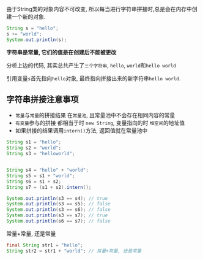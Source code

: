 由于String类的对象内容不可改变, 所以每当进行字符串拼接时,总是会在内存中创建一个新的对象.

```java
String s = "hello";
s += "world";
System.out.println(s);
```

**字符串是常量, 它们的值是在创建后不能被更改**

分析上边的代码, 其实总共产生了`三个字符串`, `hello`, `world`和`hello world`

引用变量`s`首先指向`hello`对象, 最终指向拼接出来的新字符串`hello world`.



## 字符串拼接注意事项

- `常量`与`常量`的拼接结果 在`常量池`, 且常量池中不会存在相同内容的常量
- `有变量`参与的拼接 都相当于时 `new String`, 变量指向的时 `堆空间`的地址值
- 如果拼接的结果调用`intern()`方法, 返回值就在常量池中

```java
String s1 = "hello";
String s2 = "world";
String s3 = "helloworld";


String s4 = "hello" + "world";
String s5 = s1 + "world";
String s6 = s1 + s2;
String s7 = (s1 + s2).intern();

System.out.println(s3 == s4); // true
System.out.println(s3 == s5); // false
System.out.println(s3 == s6); // false
System.out.println(s3 == s7); // true
System.out.println(s6 == s7); // false
```

常量+常量, 还是常量

```java
final String str1 = "hello";
String str2 = str1 + "world"; // 常量+常量, 还是常量

```







